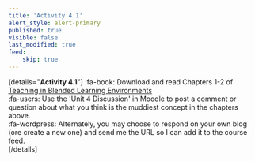 ```yaml
---
title: 'Activity 4.1'
alert_style: alert-primary
published: true
visible: false
last_modified: true
feed:
    skip: true
---
```


[details="**Activity 4.1**"]
:fa-book: Download and read Chapters 1-2 of [Teaching in Blended Learning Environments](https://www.aupress.ca/books/120229-teaching-in-blended-learning-environments/)  
:fa-users: Use the 'Unit 4 Discussion' in Moodle to post a comment or question about what you think is the muddiest concept in the chapters above.  
:fa-wordpress: Alternately, you may choose to respond on your own blog (ore create a new one) and send me the URL so I can add it to the course feed.  
[/details]
